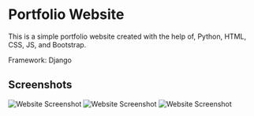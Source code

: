 
# Portfolio Website

This is a simple portfolio website created with the help of,
Python,
HTML,
CSS,
JS,
and Bootstrap.

Framework: Django

## Screenshots

![Website Screenshot](https://via.placeholder.com/468x300?text=App+Screenshot+Here)
![Website Screenshot](https://via.placeholder.com/468x300?text=App+Screenshot+Here)
![Website Screenshot](https://via.placeholder.com/468x300?text=App+Screenshot+Here)

  